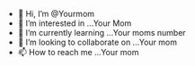 - 👋 Hi, I’m @Yourmom
- 👀 I’m interested in ...Your Mom
- 🌱 I’m currently learning ...Your moms number 
- 💞️ I’m looking to collaborate on ...Your mom
- 📫 How to reach me ...Your mom

<!---
ItsPandodamnit/ItsPandodamnit is a ✨ special ✨ repository because its `README.md` (this file) appears on your GitHub profile.
You can click the Preview link to take a look at your changes.
--->
